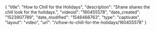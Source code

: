 {
    "title": "How to Chill for the Holidays",
    "description": "Shane shares the chill look for the holidays.",
    "videoid": "160455578",
    "date_created": "1523907789",
    "date_modified": "1546466763",
    "type": "captivate",
    "layout": "video",
    "url": "\/v\/how-to-chill-for-the-holidays\/160455578"
}